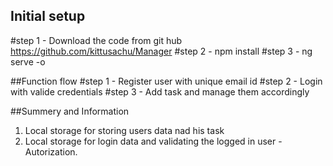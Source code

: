 ## Initial setup
#step 1 - Download the code from git hub https://github.com/kittusachu/Manager
#step 2 - npm install
#step 3 - ng serve -o

##Function flow
#step 1 - Register user with unique email id
#step 2 - Login with valide credentials
#step 3 - Add task and manage them accordingly

##Summery and Information
1. Local storage for storing users data nad his task
2. Local storage for login data and validating the logged in user - Autorization. 